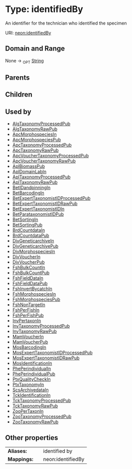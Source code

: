 
# Type: identifiedBy


An identifier for the technician who identified the specimen

URI: [neon:identifiedBy](https://data.neonscience.org/identifiedBy)


## Domain and Range

None ->  <sub>OPT</sub> [String](types/String.md)

## Parents


## Children


## Used by

 * [AlgTaxonomyProcessedPub](AlgTaxonomyProcessedPub.md)
 * [AlgTaxonomyRawPub](AlgTaxonomyRawPub.md)
 * [ApcMorphospeciesIn](ApcMorphospeciesIn.md)
 * [ApcMorphospeciesPub](ApcMorphospeciesPub.md)
 * [ApcTaxonomyProcessedPub](ApcTaxonomyProcessedPub.md)
 * [ApcTaxonomyRawPub](ApcTaxonomyRawPub.md)
 * [ApcVoucherTaxonomyProcessedPub](ApcVoucherTaxonomyProcessedPub.md)
 * [ApcVoucherTaxonomyRawPub](ApcVoucherTaxonomyRawPub.md)
 * [AplBiomassPub](AplBiomassPub.md)
 * [AplDomainLabIn](AplDomainLabIn.md)
 * [AplTaxonomyProcessedPub](AplTaxonomyProcessedPub.md)
 * [AplTaxonomyRawPub](AplTaxonomyRawPub.md)
 * [BetIDandpinningIn](BetIDandpinningIn.md)
 * [BetBarcodingIn](BetBarcodingIn.md)
 * [BetExpertTaxonomistIDProcessedPub](BetExpertTaxonomistIDProcessedPub.md)
 * [BetExpertTaxonomistIDRawPub](BetExpertTaxonomistIDRawPub.md)
 * [BetExpertTaxonomistIDIn](BetExpertTaxonomistIDIn.md)
 * [BetParataxonomistIDPub](BetParataxonomistIDPub.md)
 * [BetSortingIn](BetSortingIn.md)
 * [BetSortingPub](BetSortingPub.md)
 * [BrdCountdataIn](BrdCountdataIn.md)
 * [BrdCountdataPub](BrdCountdataPub.md)
 * [DivGeneticarchiveIn](DivGeneticarchiveIn.md)
 * [DivGeneticarchivePub](DivGeneticarchivePub.md)
 * [DivMorphospeciesIn](DivMorphospeciesIn.md)
 * [DivVoucherIn](DivVoucherIn.md)
 * [DivVoucherPub](DivVoucherPub.md)
 * [FshBulkCountIn](FshBulkCountIn.md)
 * [FshBulkCountPub](FshBulkCountPub.md)
 * [FshFieldDataIn](FshFieldDataIn.md)
 * [FshFieldDataPub](FshFieldDataPub.md)
 * [FshInvertBycatchIn](FshInvertBycatchIn.md)
 * [FshMorphospeciesIn](FshMorphospeciesIn.md)
 * [FshMorphospeciesPub](FshMorphospeciesPub.md)
 * [FshNonTargetIn](FshNonTargetIn.md)
 * [FshPerFishIn](FshPerFishIn.md)
 * [FshPerFishPub](FshPerFishPub.md)
 * [InvPertaxonIn](InvPertaxonIn.md)
 * [InvTaxonomyProcessedPub](InvTaxonomyProcessedPub.md)
 * [InvTaxonomyRawPub](InvTaxonomyRawPub.md)
 * [MamVoucherIn](MamVoucherIn.md)
 * [MamVoucherPub](MamVoucherPub.md)
 * [MosBarcodingIn](MosBarcodingIn.md)
 * [MosExpertTaxonomistIDProcessedPub](MosExpertTaxonomistIDProcessedPub.md)
 * [MosExpertTaxonomistIDRawPub](MosExpertTaxonomistIDRawPub.md)
 * [MosIdentificationIn](MosIdentificationIn.md)
 * [PhePerindividualIn](PhePerindividualIn.md)
 * [PhePerindividualPub](PhePerindividualPub.md)
 * [PtxQualityCheckIn](PtxQualityCheckIn.md)
 * [PtxTaxonomyIn](PtxTaxonomyIn.md)
 * [ScsArchivedataIn](ScsArchivedataIn.md)
 * [TckIdentificationIn](TckIdentificationIn.md)
 * [TckTaxonomyProcessedPub](TckTaxonomyProcessedPub.md)
 * [TckTaxonomyRawPub](TckTaxonomyRawPub.md)
 * [ZooPerTaxonIn](ZooPerTaxonIn.md)
 * [ZooTaxonomyProcessedPub](ZooTaxonomyProcessedPub.md)
 * [ZooTaxonomyRawPub](ZooTaxonomyRawPub.md)

## Other properties

|  |  |  |
| --- | --- | --- |
| **Aliases:** | | identified by |
| **Mappings:** | | neon:identifiedBy |

